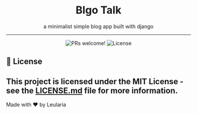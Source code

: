 <h1 align="center">
    Blgo Talk
</h1>
<p align="center">
    a minimalist simple blog app built with django
</p>

<hr />

<p align="center">
  <img src="https://img.shields.io/static/v1?label=PRs&message=welcome&style=for-the-badge&color=B45&labelColor=000" alt="PRs welcome!" />

  <img alt="License" src="https://img.shields.io/github/license/LeulAria/blogtalk?style=for-the-badge&color=B45&labelColor=000">
</p>

## 📝 License

This project is licensed under the MIT License - see the [LICENSE.md](LICENSE.md) file for more information.
---

Made with ♥ by Leularia